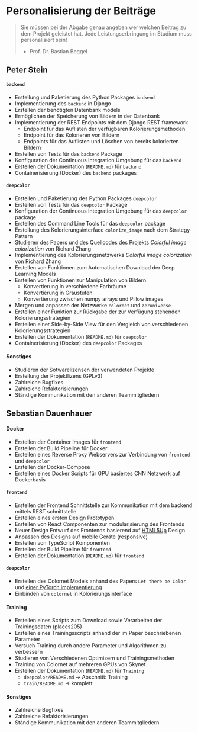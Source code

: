 # Personalisierung der Beiträge

> Sie müssen bei der Abgabe genau angeben wer welchen Beitrag zu dem Projekt geleistet hat. 
> Jede Leistungserbringung im Studium muss personalisiert sein!
> - Prof. Dr. Bastian Beggel 

## Peter Stein

#### ```backend```

- Erstellung und Paketierung des Python Packages ```backend```
- Implementierung des ```backend``` in Django 
- Erstellen der benötigten Datenbank models
- Ermöglichen der Speicherung von Bildern in der Datenbank
- Implementierung der REST Endpoints mit dem Django REST framework
    - Endpoint für das Auflisten der verfügbaren Kolorierungsmethoden
    - Endpoint für das Kolorieren von Bildern
    - Endpoints für das Auflisten und Löschen von bereits kolorierten Bildern
- Erstellen von Tests für das ```backend``` Package
- Konfiguration der Continuous Integration Umgebung für das ```backend```
- Erstellen der Dokumentation (```README.md```) für ```backend```
- Containerisierung (Docker) des ```backend``` packages

#### ```deepcolor```

- Erstellen und Paketierung des Python Packages ```deepcolor```
- Erstellen von Tests für das ```deepcolor``` Package
- Konfiguration der Continuous Integration Umgebung für das ```deepcolor``` package
- Erstellen des Command Line Tools für das ```deepcolor``` package
- Erstellung des Kolorierungsinterface ```colorize_image``` nach dem Strategy-Pattern
- Studieren des Papers und des Quellcodes des Projekts *Colorful image colorization* von Richard Zhang
- Implementierung des Kolorierungsnetzwerks *Colorful image colorization* von Richard Zhang
- Erstellen von Funktionen zum Automatischen Download der Deep Learning Models
- Erstellen von Funktionen zur Manipulation von Bildern
    - Konvertierung in verschiedene Farbräume
    - Konvertierung in Graustufen
    - Konvertierung zwischen numpy arrays und Pillow images 
- Mergen und anpassen der Netzwerke ```colornet``` und ```zeruniverse```
- Erstellen einer Funktion zur Rückgabe der zur Verfügung stehenden Kolorierungsstrategien
- Erstellen einer Side-by-Side View für den Vergleich von verschiedenen Kolorierungsstrategien
- Erstellen der Dokumentation (```README.md```) für ```deepcolor```
- Containerisierung (Docker) des ```deepcolor``` Packages 

#### Sonstiges

- Studieren der Sotwarelizensen der verwendeten Projekte
- Erstellung der Projektlizens (GPLv3)
- Zahlreiche Bugfixes
- Zahlreiche Refaktorisierungen
- Ständige Kommunikation mit den anderen Teammitgliedern

## Sebastian Dauenhauer

#### Docker

- Erstellen der Container Images für `frontend`
- Erstellen der Build Pipeline für Docker
- Erstellen eines Reverse Proxy Webservers zur Verbindung von `frontend` und `deepcolor`
- Erstellen der Docker-Compose
- Erstellen eines Docker Scripts für GPU basiertes CNN Netzwerk auf Dockerbasis

#### ```frontend```

- Erstellen der Frontend Schnittstelle zur Kommunikation mit dem backend mittels REST schnittstelle
- Erstellen eines ersten Design Prototypen
- Erstellen von React Componenten zur modularisierung des Frontends
- Neuer Design Entwurf des Frontends basierend auf [HTML5Up](https://html5up.net/) Design
- Anpassen des Designs auf mobile Geräte (responsive)
- Erstellen von TypeScript Komponenten
- Erstellen der Build Pipeline für `frontend`
- Erstellen der Dokumentation (```README.md```) für ```frontend```

#### ```deepcolor```
- Erstellen des Colornet Models anhand des Papers `Let there be Color` und [einer PyTorch implementierung](https://github.com/shufanwu/colorNet-pytorch) 
- Einbinden von `colornet` in Kolorierungsinterface

#### Training
- Erstellen eines Scripts zum Download sowie Verarbeiten der Trainingsdaten (places205)
- Erstellen eines Trainingsscripts anhand der im Paper beschriebenen Parameter
- Versuch Training durch andere Parameter und Algorithmen zu verbessern
- Studieren von Verschiedenen Optimizern und Trainingsmethoden
- Training von Colornet auf mehreren GPUs von Skynet
- Erstellen der Dokumentation (```README.md```) für ```Training``` 
    - `deepcolor/README.md` -> Abschnitt: Training 
    - `train/README.md` -> komplett

#### Sonstiges
- Zahlreiche Bugfixes
- Zahlreiche Refaktorisierungen
- Ständige Kommunikation mit den anderen Teammitgliedern
